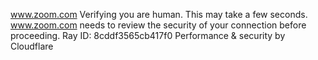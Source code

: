www.zoom.com
Verifying you are human. This may take a few seconds.
www.zoom.com needs to review the security of your connection before proceeding.
Ray ID: 8cddf3565cb417f0
Performance & security by Cloudflare